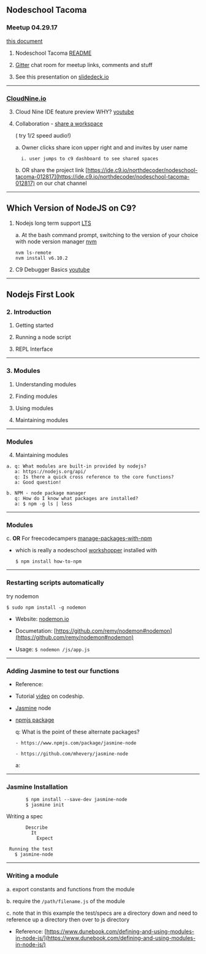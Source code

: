 ##  Nodeschool Tacoma

### Meetup 04.29.17

[this document](https://github.com/nodeschool/tacoma/blob/master/events/2017/meetup_042917.md)

1. Nodeschool Tacoma [README](https://github.com/nodeschool/tacoma/blob/master/README.md)

2. [Gitter](https://gitter.im/Tacoma-JS/nodeschool-tacoma) chat room for meetup links, comments and stuff

3. See this presentation on [slidedeck.io](http://slideck.io/github.com/nodeschool/tacoma/events/2017/meetup_042917.md#/)


---
### [CloudNine.io](https://c9.io/)

3. Cloud Nine IDE feature preview  WHY? [youtube](https://www.youtube.com/watch?v=hqzOwM8aXdI)

4. Collaboration - [share a workspace](https://docs.c9.io/docs/share-a-workspace)

    ( try 1/2 speed audio!)

     a.  Owner clicks share icon upper right and and invites by user name

         i. user jumps to c9 dashboard to see shared spaces

     b.  OR share the project link 
         [https://ide.c9.io/northdecoder/nodeschool-tacoma-012817](https://ide.c9.io/northdecoder/nodeschool-tacoma-012817) on our chat channel

---
## Which Version of NodeJS on C9?

1. Nodejs long term support [LTS](https://github.com/nodejs/LTS#lts-schedule)

    a. At the bash command prompt, switching to the version of your choice with node version manager [nvm](https://github.com/creationix/nvm#usage)

    ```
    nvm ls-remote
    nvm install v6.10.2
    ```


2. C9 Debugger Basics [youtube](https://www.youtube.com/watch?v=Fg0jJb0n0W4)

---
## Nodejs First Look 

### 2. Introduction

1. Getting started

2. Running a node script

3. REPL Interface

---
### 3. Modules

1. Understanding modules

2. Finding modules

3. Using modules

4. Maintaining modules

---
### Modules

4. Maintaining modules

```
a. q: What modules are built-in provided by nodejs?
   a: https://nodejs.org/api/
   q: Is there a quick cross reference to the core functions?
   a: Good question!

b. NPM - node package manager
   q: How do I know what packages are installed?
   a: $ npm -g ls | less
```

---
### Modules

c. **OR** For freecodecampers [manage-packages-with-npm](https://www.freecodecamp.com/challenges/manage-packages-with-npm)

   * which is really a nodeschool [workshopper](https://nodeschool.io/#workshopper-list) installed with

     `$ npm install how-to-npm`

---
### Restarting scripts automatically

try nodemon

`$ sudo npm install -g nodemon`

+ Website: [nodemon.io](https://nodemon.io/)

+ Documetation: [https://github.com/remy/nodemon#nodemon](https://github.com/remy/nodemon#nodemon)

+ Usage: `$ nodemon /js/app.js`

---
### Adding **Jasmine** to test our functions

   - Reference:

   - Tutorial [video](https://blog.codeship.com/jasmine-node-js-application-testing-tutorial/) on codeship.

   - [Jasmine](https://jasmine.github.io/2.0/node.html) node

   - [npmjs package](https://www.npmjs.com/package/jasmine)

       q: What is the point of these alternate packages?

         - https://www.npmjs.com/package/jasmine-node

         - https://github.com/mhevery/jasmine-node

       a:

---
### Jasmine Installation

```
       $ npm install --save-dev jasmine-node
       $ jasmine init
```

Writing a spec

```
       Describe
         It
           Expect
```

     Running the test
       $ jasmine-node

---
### Writing a module

a. export constants and functions from the module

b. require the `/path/filename.js` of the module

c. note that in this example the test/specs are a directory down and need to reference up a directory then over to js directory

- Reference:
       [https://www.dunebook.com/defining-and-using-modules-in-node-js/](https://www.dunebook.com/defining-and-using-modules-in-node-js/)
